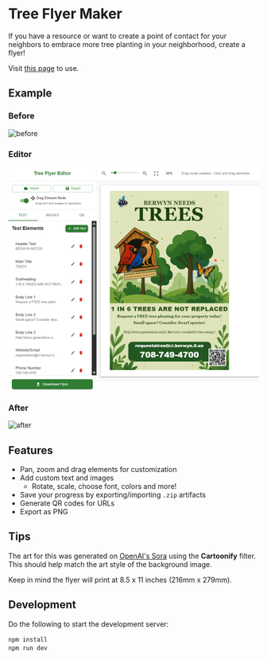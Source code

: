 # Tree Flyer Maker

If you have a resource or want to create a point of contact for your neighbors to embrace more tree planting in your neighborhood, create a flyer!

Visit [this page](https://ashhill.dev/trees) to use.


## Example

### Before
![before](docs/before.png)

### Editor
![editor](docs/editor.png)

### After
![after](docs/after.png)


## Features

- Pan, zoom and drag elements for customization
- Add custom text and images
  - Rotate, scale, choose font, colors and more!
- Save your progress by exporting/importing `.zip` artifacts
- Generate QR codes for URLs
- Export as PNG

## Tips

The art for this was generated on [OpenAI's Sora](https://sora.chatgpt.com/) using the **Cartoonify** filter. This should help match the art style of the background image.

Keep in mind the flyer will print at 8.5 x 11 inches (216mm x 279mm).

## Development

Do the following to start the development server:

``` sh
npm install
npm run dev
```

